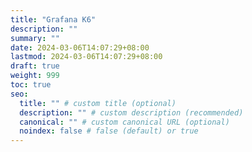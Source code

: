 ```yaml
---
title: "Grafana K6"
description: ""
summary: ""
date: 2024-03-06T14:07:29+08:00
lastmod: 2024-03-06T14:07:29+08:00
draft: true
weight: 999
toc: true
seo:
  title: "" # custom title (optional)
  description: "" # custom description (recommended)
  canonical: "" # custom canonical URL (optional)
  noindex: false # false (default) or true
---
```

